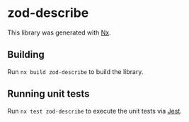 # zod-describe

This library was generated with [Nx](https://nx.dev).

## Building

Run `nx build zod-describe` to build the library.

## Running unit tests

Run `nx test zod-describe` to execute the unit tests via [Jest](https://jestjs.io).
